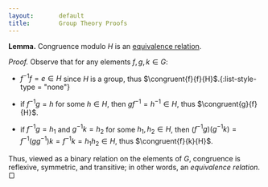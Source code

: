 ```yaml
---
layout:       default
title:        Group Theory Proofs
---
```


<a id='congruence'></a>

**Lemma.**        Congruence modulo $H$ is an [equivalence relation](https://en.wikipedia.org/wiki/Equivalence_relation).

*Proof.*          Observe that for any elements $f,g,k ∈ G$:

- $f^{-1} f = e ∈ H$ since $H$ is a group, thus $\congruent{f}{f}{H}$.{:list-style-type = "none"}

- if $f^{-1} g = h$ for some $h ∈ H$, then $g f^{-1} = h^{-1} ∈ H$, thus $\congruent{g}{f}{H}$.

- if $f^{-1} g = h_1$ and $g^{-1} k = h_2$ for some $h_1, h_2 ∈ H$, then ($f^{-1}g)(g^{-1} k) = f^{-1} (g g^{-1}) k = f^{-1} k = h_1 h_2 ∈ H$, thus $\congruent{f}{k}{H}$.

Thus, viewed as a binary relation on the elements of $G$, congruence is reflexive, symmetric, and transitive; in other words, an *equivalence relation*. ▢
